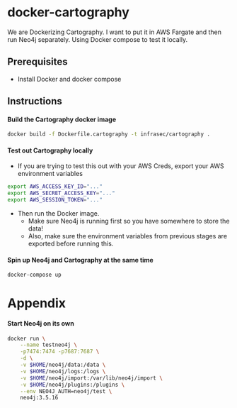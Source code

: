 # docker-cartography

We are Dockerizing Cartography. I want to put it in AWS Fargate and then run Neo4j separately. Using Docker compose to test it locally.

## Prerequisites

* Install Docker and docker compose

## Instructions

#### Build the Cartography docker image

```bash
docker build -f Dockerfile.cartography -t infrasec/cartography .
```

#### Test out Cartography locally

* If you are trying to test this out with your AWS Creds, export your AWS environment variables

```bash
export AWS_ACCESS_KEY_ID="..."
export AWS_SECRET_ACCESS_KEY="..."
export AWS_SESSION_TOKEN="..."
```

* Then run the Docker image.
  * Make sure Neo4j is running first so you have somewhere to store the data!
  * Also, make sure the environment variables from previous stages are exported before running this.

#### Spin up Neo4j and Cartography at the same time

```bash
docker-compose up
```



# Appendix

#### Start Neo4j on its own

```bash
docker run \
    --name testneo4j \
    -p7474:7474 -p7687:7687 \
    -d \
    -v $HOME/neo4j/data:/data \
    -v $HOME/neo4j/logs:/logs \
    -v $HOME/neo4j/import:/var/lib/neo4j/import \
    -v $HOME/neo4j/plugins:/plugins \
    --env NEO4J_AUTH=neo4j/test \
    neo4j:3.5.16
```